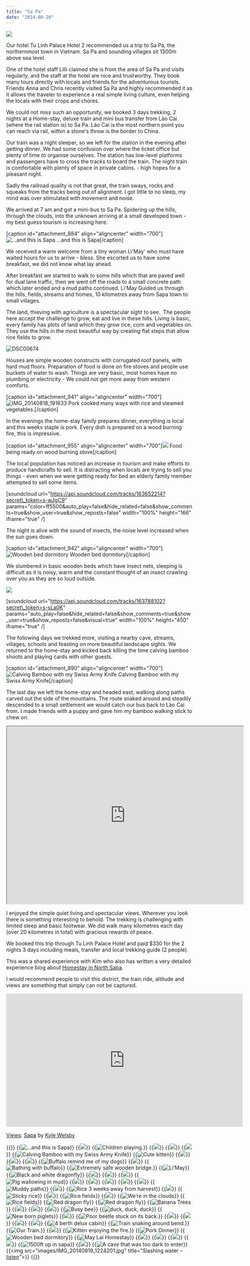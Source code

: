 ```yaml
---
title: "Sa Pa"
date: "2014-08-20"
---
```


![](images/IMG_20140818_111210-1024x583.jpg)

Our hotel Tu Linh Palace Hotel 2 recommended us a trip to Sa Pa, the northernmost town in Vietnam. Sa Pa and sounding villages sit 1300m above sea level.

One of the hotel staff Lilli claimed she is from the area of Sa Pa and visits regularly, and the staff at the hotel are nice and trustworthy. They book many tours directly with locals and friends for the adventurous tourists. Friends Anna and Chris recently visited Sa Pa and highly recommended it as it allows the traveler to experience a real simple living culture, even helping the locals with their crops and chores.

We could not miss such an opportunity, we booked 3 days trekking, 2 nights at a Home-stay, deluxe train and mini bus transfer from Lào Cai (where the rail station is) to Sa Pa. Lào Cai is the most northern point you can reach via rail, within a stone's throw is the border to China.

Our train was a night sleeper, so we left for the station in the evening after getting dinner. We had some confusion over where the ticket office but plenty of time to organise ourselves. The station has low-level platforms and passengers have to cross the tracks to board the train. The night train is comfortable with plenty of space in private cabins. - high hopes for a pleasant night.

Sadly the railroad quality is not that great, the train sways, rocks and squeaks from the tracks being out of alignment. I got little to no sleep, my mind was over stimulated with movement and noise.

We arrived at 7 am and got a mini-bus to Sa Pa. Spidering up the hills, through the clouds, into the unknown arriving at a small developed town - my best guess tourism is increasing here.

\[caption id="attachment\_884" align="aligncenter" width="700"\]![...and this is Sapa](images/DSC006601-1024x575.jpg) ...and this is Sapa\[/caption\]

We received a warm welcome from a tiny woman Li'May' who must have waited hours for us to arrive - bless. She escorted us to have some breakfast, we did not know what lay ahead.

After breakfast we started to walk to some hills which that are paved well for dual lane traffic, then we went off the roads to a small concrete path which later ended and a mud paths continued. Li'May Guided us through the hills, fields, streams and homes, 10 kilometres away from Sapa town to small villages.

The land, thieving with agriculture is a spectacular sight to see.  The people here accept the challenge to grow, eat and live in these hills. Living is basic, every family has plots of land which they grow rice, corn and vegetables on. They use the hills in the most beautiful way by creating flat steps that allow rice fields to grow.

![DSC00674](images/DSC00674-1024x575.jpg)

Houses are simple wooden constructs with corrugated roof panels, with hard mud floors. Preparation of food is done on fire stoves and people use buckets of water to wash. Things are very basic, most homes have no plumbing or electricity - We could not get more away from western comforts.

\[caption id="attachment\_941" align="aligncenter" width="700"\]![IMG_20140818_191633](images/IMG_20140818_191633-1024x583.jpg) Pork cooked many ways with rice and steamed vegetables.\[/caption\]

In the evenings the home-stay family prepares dinner, everything is local and this weeks staple is pork. Every dish is prepared on a wood burning fire, this is impressive.

\[caption id="attachment\_955" align="aligncenter" width="700"\]![](images/DSC00700-1024x575.jpg) Food being ready on wood burning stove\[/caption\]

The local population has noticed an increase in tourism and make efforts to produce handicrafts to sell. It is distracting when locals are trying to sell you things - even when we were getting ready for bed an elderly family member attempted to sell some items.

\[soundcloud url="https://api.soundcloud.com/tracks/163652214?secret\_token=s-wJgC9" params="color=ff5500&auto\_play=false&hide\_related=false&show\_comments=true&show\_user=true&show\_reposts=false" width="100%" height="166" iframe="true" /\]

The night is alive with the sound of insects, the noise level increased when the sun goes down.

\[caption id="attachment\_942" align="aligncenter" width="700"\]![Wooden bed dormitory ](images/IMG_20140819_100020-1024x583.jpg) Wooden bed dormitory\[/caption\]

We slumbered in basic wooden beds which have insect nets, sleeping is difficult as it is noisy, warm and the constant thought of an insect crawling over you as they are so loud outside.

![](images/IMG_4477-1024x575.jpg)

\[soundcloud url="https://api.soundcloud.com/tracks/163788102?secret\_token=s-sLa0K" params="auto\_play=false&hide\_related=false&show\_comments=true&show\_user=true&show\_reposts=false&visual=true" width="100%" height="450" iframe="true" /\]

The following days we trekked more, visiting a nearby cave, streams, villages, schools and feasting on more beautiful landscape sights. We returned to the home-stay and kicked back killing the time calving bamboo shoots and playing cards with other guests.

\[caption id="attachment\_890" align="aligncenter" width="700"\]![Calving Bamboo with my Swiss Army Knife](images/DSC00705-1024x575.jpg) Calving Bamboo with my Swiss Army Knife\[/caption\]

The last day we left the home-stay and headed east, walking along paths carved out the side of the mountains. The route snaked around and steadily descended to a small settlement we would catch our bus back to Lào Cai from. I made friends with a puppy and gave him my bamboo walking stick to chew on.

<iframe src="https://mapsengine.google.com/map/embed?mid=zLbKrrWfAg5E.kvl_AIyXgTjc" width="640" height="480"></iframe>

I enjoyed the simple quiet living and spectacular views. Wherever you look there is something interesting to behold. The trekking is challenging with limited sleep and basic footwear. We did walk many kilometres each day (over 20 kilometres in total) with gracious rewards of peace.

We booked this trip through Tu Linh Palace Hotel and paid $330 for the 2 nights 3 days including meals, transfer and local trekking guide (2 people).

This was a shared experience with Kim who also has written a very detailed experience blog about [Homestay in North Sapa](http://travelsleeprepeat.me.uk/2014/08/homestay-in-north-sapa/).

I would recommend people to visit this district, the train ride, altitude and views are something that simply can not be captured.

<iframe src="https://maps.google.com/maps?layer=c&amp;panoid=LGpEbIETfKcAAAQfCXWqlA&amp;ie=UTF8&amp;source=embed&amp;output=svembed&amp;cbp=13%2C236.49935200926697%2C%2C0%2C1.715957084807286" width="640" height="360" frameborder="0" marginwidth="0" marginheight="0" scrolling="no"></iframe>

[Views](https://www.google.com/maps/views/): [Sapa](https://www.google.com/maps/views/view/103958417703949399427/gphoto/6053260651578030530) by [Kyle Welsby](https://www.google.com/maps/views/profile/103958417703949399427)


{{<gallery>}}
  {{<img src="images/DSC006601.jpg" title="&#8230;and this is Sapa">}}
  {{<img src="images/DSC00671.jpg">}}
  {{<img src="images/DSC00673.jpg" title="Children playing.">}}
  {{<img src="images/DSC00674.jpg">}}
  {{<img src="images/DSC00685.jpg">}}
  {{<img src="images/DSC00688.jpg">}}
  {{<img src="images/DSC00705.jpg" title="Calving Bamboo with my Swiss Army Knife">}}
  {{<img src="images/DSC00708.jpg" title="Cute kitten ">}}
  {{<img src="images/DSC00713.jpg">}}
  {{<img src="images/DSC00715.jpg">}}
  {{<img src="images/DSC00717.jpg">}}
  {{<img src="images/DSC00720.jpg" title="Buffalo remind me of my dogs">}}
  {{<img src="images/DSC00721.jpg">}}
  {{<img src="images/DSC00723.jpg" title="Bathing with buffalo">}}
  {{<img src="images/DSC00726.jpg" title="Extremely safe wooden bridge. " oriantation="portrait">}}
  {{<img src="images/DSC00730.jpg" title="Li&#8217;May">}}
  {{<img src="images/DSC00733.jpg" title="Black and white dragonfly">}}
  {{<img src="images/DSC00736.jpg">}}
  {{<img src="images/DSC00738.jpg">}}
  {{<img src="images/DSC00740.jpg">}}
  {{<img src="images/DSC00741.jpg" title="Pig wallowing in mud">}}
  {{<img src="images/DSC00744.jpg">}}
  {{<img src="images/DSC00752.jpg">}}
  {{<img src="images/DSC00768.jpg">}}
  {{<img src="images/DSC00778-EFFECTS.jpg" oriantation="portrait">}}
  {{<img src="images/DSC00780.jpg">}}
  {{<img src="images/IMG_4339.jpg" title="Muddy paths">}}
  {{<img src="images/IMG_4344.jpg">}}
  {{<img src="images/IMG_4345.jpg" title="Rice 3 weeks away from harvest">}}
  {{<img src="images/IMG_4346.jpg">}}
  {{<img src="images/IMG_4353.jpg" title="Sticky rice">}}
  {{<img src="images/IMG_4357.jpg">}}
  {{<img src="images/IMG_4362.jpg" title="Rice fields">}}
  {{<img src="images/IMG_4389.jpg" oriantation="portrait">}}
  {{<img src="images/IMG_4390-MOTION.gif" title="We&#8217;re in the clouds">}}
  {{<img src="images/IMG_4414.jpg" title="Rice fields">}}
  {{<img src="images/IMG_4415.jpg" title="Red dragon fly">}}
  {{<img src="images/IMG_4416.jpg" title="Red dragon fly">}}
  {{<img src="images/IMG_4417.jpg" title="Banana Trees">}}
  {{<img src="images/IMG_4426.jpg">}}
  {{<img src="images/IMG_4427-MOTION.gif" oriantation="portrait">}}
  {{<img src="images/IMG_4441-EFFECTS.jpg">}}
  {{<img src="images/IMG_4457-MOTION.gif" title="Busy bee">}}
  {{<img src="images/IMG_4482.jpg" title="duck, duck, duck">}}
  {{<img src="images/IMG_4483.jpg" title="New born piglets">}}
  {{<img src="images/IMG_4485.jpg">}}
  {{<img src="images/IMG_4495.jpg" title="Poor beetle stuck on its back.">}}
  {{<img src="images/IMG_4497.jpg">}}
  {{<img src="images/IMG_4514.jpg">}}
  {{<img src="images/IMG_4524.jpg">}}
  {{<img src="images/IMG_4537.jpg">}}
  {{<img src="images/IMG_4550.jpg" title="4 berth delux cabin">}}
  {{<img src="images/IMG_4555.jpg" title="Train snaking around bend.">}}
  {{<img src="images/IMG_20140817_194816.jpg" title="Our Train.">}}
  {{<img src="images/IMG_20140818_1112101.jpg">}}
  {{<img src="images/IMG_20140818_190238.jpg" title="Kitten enjoying the fire. ">}}
  {{<img src="images/IMG_20140818_191633.jpg" title="Pork Dinner">}}
  {{<img src="images/IMG_20140819_100020.jpg" title="Wooden bed dormitory ">}}
  {{<img src="images/IMG_20140819_103323.jpg" title="May Lai Homestay " oriantation="portrait">}}
  {{<img src="images/IMG_20140820_114154.jpg">}}
  {{<img src="images/PANO_20140818_100946.jpg">}}
  {{<img src="images/PANO_20140818_104149.jpg">}}
  {{<img src="images/PANO_20140818_110932.jpg">}}
  {{<img src="images/PANO_20140819_112242.jpg" title="1500ft up in sapa">}}
  {{<img src="images/PANO_20140820_110237.jpg">}}
  {{<img src="images/IMG_4477.jpg" title="A cave that was too dark to enter">}}
  {{<img src="images/IMG_20140819_1224201.jpg" title="Slashing water &#8211; <a href="https://soundcloud.com/mekyle/water/s-sLa0K">listen</a>">}}
{{</gallery>}}
